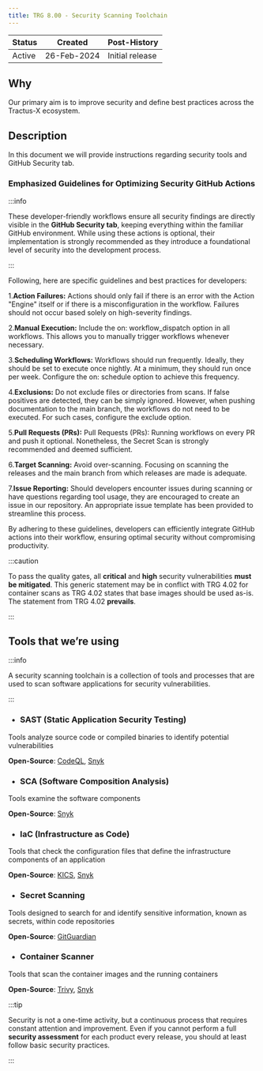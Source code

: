 ```yaml
---
title: TRG 8.00 - Security Scanning Toolchain
---
```


| Status | Created     | Post-History                         |
|--------|-------------|--------------------------------------|
| Active | 26-Feb-2024 | Initial release                      |

## Why

Our primary aim is to improve security and define best practices across the Tractus-X ecosystem.

## Description

In this document we will provide instructions regarding security tools and GitHub Security tab.

### Emphasized Guidelines for Optimizing Security GitHub Actions

:::info

These developer-friendly workflows ensure all security findings are directly visible in the **GitHub Security tab**, keeping everything within the familiar GitHub environment. While using these actions is optional, their implementation is strongly recommended as they introduce a foundational level of security into the development process.

:::

Following, here are specific guidelines and best practices for developers:

1.**Action Failures:** Actions should only fail if there is an error with the Action "Engine" itself or if there is a misconfiguration in the workflow. Failures should not occur based solely on high-severity findings.

2.**Manual Execution:** Include the on: workflow_dispatch option in all workflows. This allows you to manually trigger workflows whenever necessary.

3.**Scheduling Workflows:** Workflows should run frequently. Ideally, they should be set to execute once nightly. At a minimum, they should run once per week. Configure the on: schedule option to achieve this frequency.

4.**Exclusions:** Do not exclude files or directories from scans. If false positives are detected, they can be simply ignored. However, when pushing documentation to the main branch, the workflows do not need to be executed. For such cases, configure the exclude option.

5.**Pull Requests (PRs):** Pull Requests (PRs): Running workflows on every PR and push it optional. Nonetheless, the Secret Scan is strongly recommended and deemed sufficient.

6.**Target Scanning:** Avoid over-scanning. Focusing on scanning the releases and the main branch from which releases are made is adequate.

7.**Issue Reporting:** Should developers encounter issues during scanning or have questions regarding tool usage, they are encouraged to create an issue in our repository. An appropriate issue template has been provided to streamline this process.

By adhering to these guidelines, developers can efficiently integrate GitHub actions into their workflow, ensuring optimal security without compromising productivity.

:::caution

To pass the quality gates, all **critical** and **high** security vulnerabilities **must be mitigated**.
This generic statement may be in conflict with TRG 4.02 for container scans as TRG 4.02 states that base images should be used as-is. The statement from TRG 4.02 **prevails**.

:::

## Tools that we’re using

:::info

A security scanning toolchain is a collection of tools and processes that are used to scan software applications for security vulnerabilities.

:::

- ### SAST (Static Application Security Testing)

Tools analyze source code or compiled binaries to identify potential vulnerabilities

**Open-Source**: [CodeQL](/docs/release/trg-8/trg-8-01), [Snyk](/docs/release/trg-8/trg-8-02)

- ### SCA (Software Composition Analysis)

Tools examine the software components

**Open-Source**: [Snyk](/docs/release/trg-8/trg-8-02)

- ### IaC (Infrastructure as Code)

Tools that check the configuration files that define the infrastructure components of an application

**Open-Source**: [KICS](/docs/release/trg-8/trg-8-03), [Snyk](/docs/release/trg-8/trg-8-02)

- ### Secret Scanning

Tools designed to search for and identify sensitive information, known as secrets, within code repositories

**Open-Source**: [GitGuardian](/docs/release/trg-8/trg-8-04)

- ### Container Scanner

Tools that scan the container images and the running containers

**Open-Source**: [Trivy](/docs/release/trg-8/trg-8-05), [Snyk](/docs/release/trg-8/trg-8-02)

:::tip

Security is not a one-time activity, but a continuous process that requires constant attention and improvement.
Even if you cannot perform a full **security assessment** for each product every release, you should at least follow basic security practices.

:::
